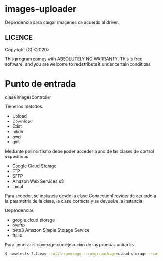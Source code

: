 # images-uploader

Dependencia para cargar imagenes de acuerdo al driver.

## LICENCE
<cloud-storage>  Copyright (C) <2020>  <Victor Teran Herrera>

This program comes with ABSOLUTELY NO WARRANTY.
This is free software, and you are welcome to redistribute it
under certain conditions


# Punto de entrada

clase ImagesController

Tiene los métodos

- Upload
- Download
- Exist
- mkdir
- pwd
- quit

Mediante polimorfismo debe poder acceder a uno de las clases de control especificas

- Google Cloud Storage
- FTP
- SFTP
- Amazon Web Services s3
- Local

Para acceder, se instancia desde la clase ConnectionProvider de acuerdo a la parametria de la clase, la clase correcta y se devuelve la instancia

Dependencias

- google.cloud.storage
- pysftp
- boto3 Amazon Simple Storage Service 
- ftplib

Para generar el coverage con ejecución de las pruebas unitarias

```bash
$ nosetests-3.4.exe --with-coverage --cover-package=cloud.storage --cover-html
```